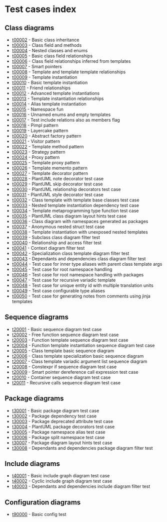 # Test cases index
## Class diagrams
 * [t00002](./test_cases/t00002.md) - Basic class inheritance
 * [t00003](./test_cases/t00003.md) - Class field and methods
 * [t00004](./test_cases/t00004.md) - Nested classes and enums
 * [t00005](./test_cases/t00005.md) - Basic class field relationships
 * [t00006](./test_cases/t00006.md) - Class field relationships inferred from templates
 * [t00007](./test_cases/t00007.md) - Smart pointers
 * [t00008](./test_cases/t00008.md) - Template and template template relationships
 * [t00009](./test_cases/t00009.md) - Template instantiation
 * [t00010](./test_cases/t00010.md) - Basic template instantiation
 * [t00011](./test_cases/t00011.md) - Friend relationships
 * [t00012](./test_cases/t00012.md) - Advanced template instantiations
 * [t00013](./test_cases/t00013.md) - Template instantiation relationships
 * [t00014](./test_cases/t00014.md) - Alias template instantiation
 * [t00015](./test_cases/t00015.md) - Namespace fun
 * [t00016](./test_cases/t00016.md) - Unnamed enums and empty templates
 * [t00017](./test_cases/t00017.md) - Test include relations also as members flag
 * [t00018](./test_cases/t00018.md) - Pimpl pattern
 * [t00019](./test_cases/t00019.md) - Layercake pattern
 * [t00020](./test_cases/t00020.md) - Abstract factory pattern
 * [t00021](./test_cases/t00021.md) - Visitor pattern
 * [t00022](./test_cases/t00022.md) - Template method pattern
 * [t00023](./test_cases/t00023.md) - Strategy pattern
 * [t00024](./test_cases/t00024.md) - Proxy pattern
 * [t00025](./test_cases/t00025.md) - Template proxy pattern
 * [t00026](./test_cases/t00026.md) - Template memento pattern
 * [t00027](./test_cases/t00027.md) - Template decorator pattern
 * [t00028](./test_cases/t00028.md) - PlantUML note decorator test case
 * [t00029](./test_cases/t00029.md) - PlantUML skip decorator test case
 * [t00030](./test_cases/t00030.md) - PlantUML relationship decorators test case
 * [t00031](./test_cases/t00031.md) - PlantUML style decorator test case
 * [t00032](./test_cases/t00032.md) - Class template with template base classes test case
 * [t00033](./test_cases/t00033.md) - Nested template instantiation dependency test case
 * [t00034](./test_cases/t00034.md) - Template metaprogramming type function test case
 * [t00035](./test_cases/t00035.md) - PlantUML class diagram layout hints test case
 * [t00036](./test_cases/t00036.md) - Class diagram with namespaces generated as packages
 * [t00037](./test_cases/t00037.md) - Anonymous nested struct test case
 * [t00038](./test_cases/t00038.md) - Template instantiation with unexposed nested templates
 * [t00039](./test_cases/t00039.md) - Subclass class diagram filter test
 * [t00040](./test_cases/t00040.md) - Relationship and access filter test
 * [t00041](./test_cases/t00041.md) - Context diagram filter test
 * [t00042](./test_cases/t00042.md) - Specialization class template diagram filter test
 * [t00043](./test_cases/t00043.md) - Dependants and dependencies class diagram filter test
 * [t00044](./test_cases/t00044.md) - Test case for inner type aliases with parent class template args
 * [t00045](./test_cases/t00045.md) - Test case for root namespace handling
 * [t00046](./test_cases/t00046.md) - Test case for root namespace handling with packages
 * [t00047](./test_cases/t00047.md) - Test case for recursive variadic template
 * [t00048](./test_cases/t00048.md) - Test case for unique entity id with multiple translation units
 * [t00049](./test_cases/t00049.md) - Test case configurable type aliases
 * [t00050](./test_cases/t00050.md) - Test case for generating notes from comments using jinja templates
## Sequence diagrams
 * [t20001](./test_cases/t20001.md) - Basic sequence diagram test case
 * [t20002](./test_cases/t20002.md) - Free function sequence diagram test case
 * [t20003](./test_cases/t20003.md) - Function template sequence diagram test case
 * [t20004](./test_cases/t20004.md) - Function template instantiation sequence diagram test case
 * [t20005](./test_cases/t20005.md) - Class template basic sequence diagram
 * [t20006](./test_cases/t20006.md) - Class template specialization basic sequence diagram
 * [t20007](./test_cases/t20007.md) - Class template variadic argument list sequence diagram
 * [t20008](./test_cases/t20008.md) - Constexpr if sequence diagram test case
 * [t20009](./test_cases/t20009.md) - Smart pointer dereference call expression test case
 * [t20010](./test_cases/t20010.md) - Container sequence diagram test case
 * [t20011](./test_cases/t20011.md) - Recursive calls sequence diagram test case
## Package diagrams
 * [t30001](./test_cases/t30001.md) - Basic package diagram test case
 * [t30002](./test_cases/t30002.md) - Package dependency test case
 * [t30003](./test_cases/t30003.md) - Package deprecated attribute test case
 * [t30004](./test_cases/t30004.md) - PlantUML package decorators test case
 * [t30005](./test_cases/t30005.md) - Package namespace alias test case
 * [t30006](./test_cases/t30006.md) - Package split namespace test case
 * [t30007](./test_cases/t30007.md) - Package diagram layout hints test case
 * [t30008](./test_cases/t30008.md) - Dependants and dependencies package diagram filter test
## Include diagrams
 * [t40001](./test_cases/t40001.md) - Basic include graph diagram test case
 * [t40002](./test_cases/t40002.md) - Cyclic include graph diagram test case
 * [t40003](./test_cases/t40003.md) - Dependants and dependencies include diagram filter test
## Configuration diagrams
 * [t90000](./test_cases/t90000.md) - Basic config test
